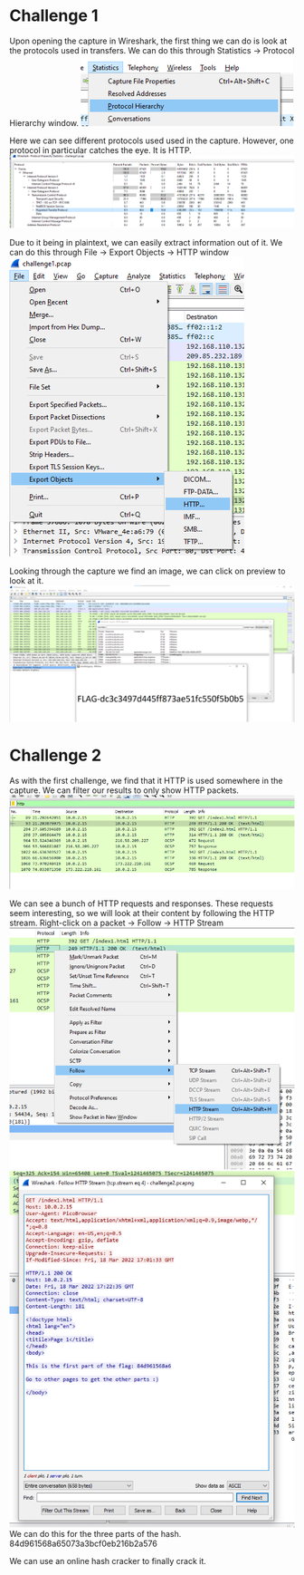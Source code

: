 # Challenge 1

Upon opening the capture in Wireshark, the first thing we can do is look at the protocols used in transfers. We can do this through Statistics -> Protocol Hierarchy window.
![Protocol Hierarchy](attachments/image-1.png)

Here we can see different protocols used used in the capture. However, one protocol in particular catches the eye. It is HTTP.
![HTTP](attachments/image-2.png)

Due to it being in plaintext, we can easily extract information out of it. We can do this through File -> Export Objects -> HTTP window
![Export Objects](attachments/image-3.png)

Looking through the capture we find an image, we can click on preview to look at it.
![Flag](attachments/image.png)

# Challenge 2

As with the first challenge, we find that it HTTP is used somewhere in the capture. We can filter our results to only show HTTP packets.
![HTTP Filter](attachments/image-4.png)

We can see a bunch of HTTP requests and responses. These requests seem interesting, so we will look at their content by following the HTTP stream. Right-click on a packet -> Follow -> HTTP Stream
![Follow HTTP Stream](attachments/image-5.png)
![First Part](attachments/image-6.png)
We can do this for the three parts of the hash.
84d961568a65073a3bcf0eb216b2a576

We can use an online hash cracker to finally crack it.